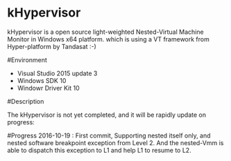 # kHypervisor
kHypervisor is a open source light-weighted Nested-Virtual Machine Monitor in Windows x64 platform. 
which is using a VT framework from Hyper-platform by Tandasat :-)

#Environment
- Visual Studio 2015 update 3 
- Windows SDK 10
- Windowr Driver Kit 10

#Description

The kHypervisor is not yet completed, and it will be rapidly update on progress: 

#Progress
2016-10-19 :  First commit, Supporting nested itself only, and nested software breakpoint exception from Level 2. And the nested-Vmm is able to dispatch this exception to L1 and help L1 to resume to L2.


